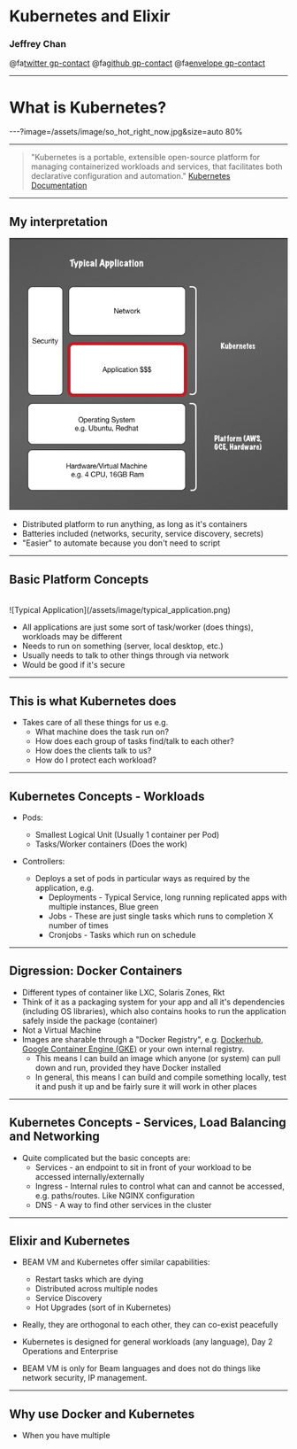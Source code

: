 # Kubernetes and Elixir

### Jeffrey Chan
@fa[twitter gp-contact](@jgmchan)
@fa[github gp-contact](https://github.com/jgmchan)
@fa[envelope gp-contact](jgmchan@gmail.com)

---
# What is Kubernetes?

---?image=/assets/image/so_hot_right_now.jpg&size=auto 80%

---

> "Kubernetes is a portable, extensible open-source platform for managing containerized workloads and services, that facilitates both declarative configuration and automation." [Kubernetes Documentation](https://kubernetes.io/docs/concepts/overview/what-is-kubernetes/)

---
## My interpretation

![Typical Application](/assets/image/typical_application.png)
- Distributed platform to run anything, as long as it's containers
- Batteries included (networks, security, service discovery, secrets)
- "Easier" to automate because you don't need to script

---
## Basic Platform Concepts
<br>
<div>
  <div class="left">
  ![Typical Application](/assets/image/typical_application.png)
  </div>
  <div class="right">
      <ul>
       <li>All applications are just some sort of task/worker (does things), workloads may be different</li>
       <li>Needs to run on something (server, local desktop, etc.)</li>
       <li>Usually needs to talk to other things through via network</li>
       <li>Would be good if it's secure</li>
      <ul>
  </div>
</div>

---
## This is what Kubernetes does

- Takes care of all these things for us e.g.
  * What machine does the task run on?
  * How does each group of tasks find/talk to each other?
  * How does the clients talk to us?
  * How do I protect each workload?

---
## Kubernetes Concepts - Workloads

* Pods:
  * Smallest Logical Unit (Usually 1 container per Pod)
  * Tasks/Worker containers (Does the work)

* Controllers:
  * Deploys a set of pods in particular ways as required by the application, e.g.
    * Deployments - Typical Service, long running replicated apps with multiple instances, Blue green
    * Jobs - These are just single tasks which runs to completion X number of times
    * Cronjobs - Tasks which run on schedule

---
## Digression: Docker Containers

* Different types of container like LXC, Solaris Zones, Rkt
* Think of it as a packaging system for your app and all it's dependencies (including OS libraries), which also contains
  hooks to run the application safely inside the package (container)
* Not a Virtual Machine
* Images are sharable through a "Docker Registry", e.g. [Dockerhub](https://hub.docker.com/), [Google Container Engine (GKE)](https://cloud.google.com/kubernetes-engine/) or your own internal registry.
    * This means I can build an image which anyone (or system) can pull down and run, provided they have Docker installed
    * In general, this means I can build and compile something locally, test it and push it up and be fairly sure it will work in other places

---
## Kubernetes Concepts - Services, Load Balancing and Networking

* Quite complicated but the basic concepts are:
  * Services - an endpoint to sit in front of your workload to be accessed internally/externally
  * Ingress - Internal rules to control what can and cannot be accessed, e.g. paths/routes. Like NGINX configuration
  * DNS - A way to find other services in the cluster

---
## Elixir and Kubernetes

* BEAM VM and Kubernetes offer similar capabilities:
  * Restart tasks which are dying
  * Distributed across multiple nodes
  * Service Discovery
  * Hot Upgrades (sort of in Kubernetes)

* Really, they are orthogonal to each other, they can co-exist peacefully

* Kubernetes is designed for general workloads (any language), Day 2 Operations and Enterprise
* BEAM VM is only for Beam languages and does not do things like network security, IP management.

---
## Why use Docker and Kubernetes

* When you have multiple
